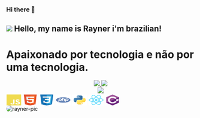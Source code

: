 ### Hi there 👋

<!--
**RaynerTech/RaynerTech** is a ✨ _special_ ✨ repository because its `README.md` (this file) appears on your GitHub profile.

Here are some ideas to get you started:

- 🔭 Hoje trabalho com consultoria tecnologica e leciono em alguns cursos tecnicos...
- 🌱 Estudando IA ...
- 👯 I’m looking to collaborate on ...
- 😄 Pronouns: ele/dele
-->
## <img src="https://raw.githubusercontent.com/alexnaiman/alexnaiman/master/resources/welcomeglitch.gif" width="50px" /> Hello, my name is Rayner i'm brazilian!

<h1>Apaixonado por tecnologia e não por uma tecnologia.</h1>

<div align="center">
  <a href="https://github.com/raynrtech">
  <img height="180em" src="https://github-readme-stats.vercel.app/api?username=raynertech&show_icons=true&theme=dark&include_all_commits=true&count_private=true"/>
  <img height="180em" src="https://github-readme-stats.vercel.app/api/top-langs/?username=raynertech&layout=compact&langs_count=7&theme=radical"/>
</div>
  
  <div align="center">
     <a href="https://www.linkedin.com/in/rayner-patrick-xavier-lins-b91925149/" target="_blank"><img src="https://img.shields.io/badge/-LinkedIn-%230077B5?style=for-the-badge&logo=linkedin&logoColor=white" target="_blank"></a>
  
  </div>
  
<div style="display: inline_block" <br>
  <img align="center" alt="rayner-Js" height="30" width="40" src="https://raw.githubusercontent.com/devicons/devicon/master/icons/javascript/javascript-plain.svg">
   <img align="center" alt="rayner-HTML" height="30" width="40" src="https://raw.githubusercontent.com/devicons/devicon/master/icons/html5/html5-original.svg">
  <img align="center" alt="rayner-CSS" height="30" width="40" src="https://raw.githubusercontent.com/devicons/devicon/master/icons/css3/css3-original.svg">
  <img align="center" alt="rayner-PHP" height="30" width="40" src="https://raw.githubusercontent.com/devicons/devicon/master/icons/php/php-plain.svg">
  <img align="center" alt="Rafa-Python" height="30" width="40" src="https://raw.githubusercontent.com/devicons/devicon/master/icons/python/python-original.svg">
  <img align="center" alt="Rayner-React" height="30" width="40" src="https://raw.githubusercontent.com/devicons/devicon/master/icons/react/react-original.svg">
  <img align="center" alt="rayner-Csharp" height="30" width="40" src="https://raw.githubusercontent.com/devicons/devicon/master/icons/csharp/csharp-original.svg"> 
</div>

<div>
<img stylealign="left" alt="rayner-pic" width"80" height="150" style="border-radius:50px;" src="https://user-images.githubusercontent.com/49450860/170901946-305fdebd-39c7-43b8-b882-6b26859ccf86.gif">
</div>
    


